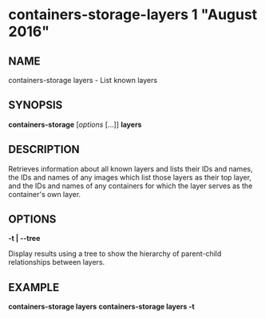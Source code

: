 # containers-storage-layers 1 "August 2016"

## NAME
containers-storage layers - List known layers

## SYNOPSIS
**containers-storage** [*options* [...]] **layers**

## DESCRIPTION
Retrieves information about all known layers and lists their IDs and names, the
IDs and names of any images which list those layers as their top layer, and the
IDs and names of any containers for which the layer serves as the container's
own layer.

## OPTIONS
**-t | --tree**

Display results using a tree to show the hierarchy of parent-child
relationships between layers.

## EXAMPLE
**containers-storage layers**
**containers-storage layers -t**
